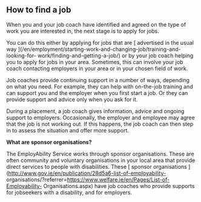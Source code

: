 ##  How to find a job

When you and your job coach have identified and agreed on the type of work you
are interested in, the next stage is to apply for jobs.

You can do this either by applying for jobs that are [ advertised in the usual
way ](/en/employment/starting-work-and-changing-job/training-and-looking-for-
work/finding-and-getting-a-job/) or by your job coach helping you to apply for
jobs in your area. Sometimes, this can involve your job coach contacting
employers in your area or in your chosen field of work.

Job coaches provide continuing support in a number of ways, depending on what
you need. For example, they can help with on-the-job training and can support
you and the employer when you first start a job. Or they can provide support
and advice only when you ask for it.

During a placement, a job coach gives information, advice and ongoing support
to employers. Occasionally, the employer and employee may agree that the job
is not working out. If this happens, the job coach can then step in to assess
the situation and offer more support.

**What are sponsor organisations?**

The EmployAbility Service works through sponsor organisations. These are often
community and voluntary organisations in your local area that provide direct
services to people with disabilities. These [ sponsor organisations
](http://www.gov.ie/en/publication/28d5a6-list-of-employability-
organisations/?referrer=https://www.welfare.ie/en/Pages/List-of-Employability-
Organisations.aspx) have job coaches who provide supports for jobseekers with
a disability, and for employers.
